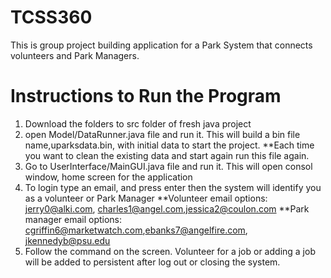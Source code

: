 # TCSS360
This is group project building application for a Park System that connects volunteers and Park Managers. 
# Instructions to Run the Program
1. Download the folders to src folder of fresh java project
2. open Model/DataRunner.java file and run it. This will build a bin file name,uparksdata.bin, with
   initial data to start the project. 
   **Each time you want to clean the existing data and start again run this file again.
3. Go to UserInterface/MainGUI.java file and run it. This will open consol window, home screen
  for the application
4. To login type an email, and press enter then the system will identify you as a volunteer or Park Manager
**Volunteer email options: jerry0@alki.com, charles1@angel.com,jessica2@coulon.com
**Park manager email options: cgriffin6@marketwatch.com,ebanks7@angelfire.com, jkennedyb@psu.edu
5. Follow the command on the screen. Volunteer for a job or adding a job will be added to persistent after
log out or closing the system.
